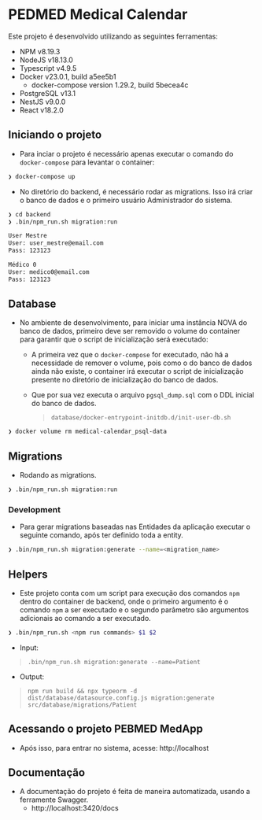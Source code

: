 # PEDMED Medical Calendar

Este projeto é desenvolvido utilizando as seguintes ferramentas:

- NPM v8.19.3
- NodeJS v18.13.0
- Typescript v4.9.5
- Docker v23.0.1, build a5ee5b1
  - docker-compose version 1.29.2, build 5becea4c
- PostgreSQL v13.1
- NestJS v9.0.0
- React v18.2.0

## Iniciando o projeto

- Para inciar o projeto é necessário apenas executar o comando do `docker-compose` para levantar o container:

```bash
❯ docker-compose up
```

- No diretório do backend, é necessário rodar as migrations. Isso irá criar o banco de dados e o primeiro usuário Administrador do sistema.

```bash
❯ cd backend
❯ .bin/npm_run.sh migration:run
```

```txt
User Mestre
User: user_mestre@email.com
Pass: 123123

Médico 0
User: medico0@email.com
Pass: 123123
```

## Database

- No ambiente de desenvolvimento, para iniciar uma instância NOVA do banco de dados, primeiro deve ser removido o volume do container para garantir que o script de inicialização será executado:

  - A primeira vez que o `docker-compose` for executado, não há a necessidade de remover o volume, pois como o do banco de dados ainda não existe, o container irá executar o script de inicialização presente no diretório de inicialização do banco de dados.
  - Que por sua vez executa o arquivo `pgsql_dump.sql` com o DDL inicial do banco de dados.

    > `database/docker-entrypoint-initdb.d/init-user-db.sh`

```bash
❯ docker volume rm medical-calendar_psql-data
```

## Migrations

- Rodando as migrations.

```bash
❯ .bin/npm_run.sh migration:run
```

### Development

- Para gerar migrations baseadas nas Entidades da aplicação executar o seguinte comando, após ter definido toda a entity.

```bash
❯ .bin/npm_run.sh migration:generate --name=<migration_name>
```

## Helpers

- Este projeto conta com um script para execução dos comandos `npm` dentro do container de backend, onde o primeiro argumento é o comando `npm` a ser executado e o segundo parâmetro são argumentos adicionais ao comando a ser executado.

```bash
❯ .bin/npm_run.sh <npm run commands> $1 $2
```

- Input:

> `.bin/npm_run.sh migration:generate --name=Patient`

- Output:

> `npm run build && npx typeorm -d dist/database/datasource.config.js migration:generate src/database/migrations/Patient`

## Acessando o projeto PEBMED MedApp

- Após isso, para entrar no sistema, acesse: http://localhost

## Documentação

- A documentação do projeto é feita de maneira automatizada, usando a ferramente Swagger.
  - http://localhost:3420/docs
